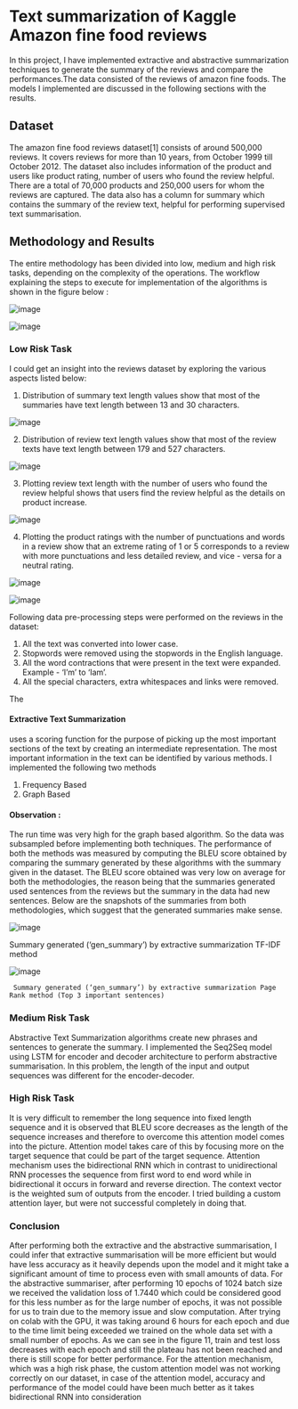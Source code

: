 # Text summarization of Kaggle Amazon fine food reviews

In this project, I have implemented extractive and abstractive summarization techniques  to generate the summary of the reviews and compare
the performances.The data consisted of the reviews of amazon fine foods. The models  I implemented are discussed in the following sections with the results.

## Dataset
The amazon fine food reviews dataset[1] consists of around 500,000 reviews. It covers reviews for more
than 10 years, from October 1999 till October 2012. The dataset also includes information of the product
and users like product rating, number of users who found the review helpful. There are a total of 70,000
products and 250,000 users for whom the reviews are captured. The data also has a column for summary
which contains the summary of the review text, helpful for performing supervised text summarisation.

## Methodology and Results
The entire methodology has been divided into low, medium and high risk tasks, depending on the
complexity of the operations. The workflow explaining the steps to execute for implementation of the
algorithms is shown in the figure below : 

![image](https://user-images.githubusercontent.com/94414506/223651292-da03ed1a-d23d-46e2-973e-ee9d9cb9cf99.png)

![image](https://user-images.githubusercontent.com/94414506/223651322-4314d627-9d90-4dd8-b5a1-0f034b07a349.png)

### Low Risk Task
I could get an insight into the reviews dataset by exploring the various aspects listed below:

1. Distribution of summary text length values show that most of the summaries have text length
between 13 and 30 characters.

![image](https://user-images.githubusercontent.com/94414506/223651690-a96e359b-0414-465a-93bc-3a0d242e8514.png)


2. Distribution of review text length values show that most of the review texts have text length
between 179 and 527 characters.

![image](https://user-images.githubusercontent.com/94414506/223651727-87c200c2-22a5-405d-a6a6-b14ebec5ad9d.png)


3. Plotting review text length with the number of users who found the review helpful shows that
users find the review helpful as the details on product increase.

![image](https://user-images.githubusercontent.com/94414506/223651796-4b5961a4-efef-4526-816d-457602c6b5cb.png)

4. Plotting the product ratings with the number of punctuations and words in a review show that
an extreme rating of 1 or 5 corresponds to a review with more punctuations and less detailed
review, and vice - versa for a neutral rating.

![image](https://user-images.githubusercontent.com/94414506/223651841-be69d840-f0cc-4618-9904-4d965398077c.png)

![image](https://user-images.githubusercontent.com/94414506/223651878-57308b11-811f-4390-8a21-f546ce83c571.png)


Following data pre-processing steps were performed on the reviews in the dataset:
1. All the text was converted into lower case.
2. Stopwords were removed using the stopwords in the English language.
3. All the word contractions that were present in the text were expanded. Example - ‘I’m’ to ‘Iam’.
4. All the special characters, extra whitespaces and links were removed.


The 
#### Extractive Text Summarization 
uses a scoring function for the purpose of picking up the most
important sections of the text by creating an intermediate representation. The most important information
in the text can be identified by various methods. I implemented the following two methods

1) Frequency Based  
2) Graph Based 

#### Observation :  
The run time was very high for the graph based algorithm. So the data was subsampled before
implementing both techniques. The performance of both the methods was measured by computing the
BLEU score obtained by comparing the summary generated by these algorithms with the summary given
in the dataset. The BLEU score obtained was very low on average for both the methodologies, the reason
being that the summaries generated used sentences from the reviews but the summary in the data had
new sentences. Below are the snapshots of the summaries from both methodologies, which suggest that
the generated summaries make sense. 

![image](https://user-images.githubusercontent.com/94414506/223652433-c9edcadd-d167-4174-87ce-f6dcd676b0e3.png)

  Summary generated (‘gen_summary’) by extractive summarization TF-IDF method
  
![image](https://user-images.githubusercontent.com/94414506/223652450-f19d0972-32d6-4480-9c85-6b92621e1281.png)

     Summary generated (‘gen_summary’) by extractive summarization Page Rank method (Top 3 important sentences)
     
     
### Medium Risk Task
Abstractive Text Summarization algorithms create new phrases and sentences to generate the
summary. I implemented the Seq2Seq model using LSTM for encoder and decoder architecture to
perform abstractive summarisation. In this problem, the length of the input and output sequences was
different for the encoder-decoder.

### High Risk Task
It is very difficult to remember the long sequence into fixed length sequence and it is observed that BLEU
score decreases as the length of the sequence increases and therefore to overcome this attention model
comes into the picture. Attention model takes care of this by focusing more on the target sequence that
could be part of the target sequence. Attention mechanism uses the bidirectional RNN which in contrast to
unidirectional RNN processes the sequence from first word to end word while in bidirectional it occurs in
forward and reverse direction. The context vector is the weighted sum of outputs from the encoder.
I tried building a custom attention layer, but were not successful completely in doing that.

### Conclusion
After performing both the extractive and the abstractive summarisation, I could infer that extractive
summarisation will be more efficient but would have less accuracy as it heavily depends upon the model
and it might take a significant amount of time to process even with small amounts of data. For the
abstractive summariser, after performing 10 epochs of 1024 batch size we received the validation loss of
1.7440 which could be considered good for this less number as for the large number of epochs, it was not
possible for us to train due to the memory issue and slow computation. After trying on colab with the GPU,
it was taking around 6 hours for each epoch and due to the time limit being exceeded we trained on the
whole data set with a small number of epochs. As we can see in the figure 11, train and test loss
decreases with each epoch and still the plateau has not been reached and there is still scope for better
performance. For the attention mechanism, which was a high risk phase, the custom attention model was
not working correctly on our dataset, in case of the attention model, accuracy and performance of the
model could have been much better as it takes bidirectional RNN into consideration
